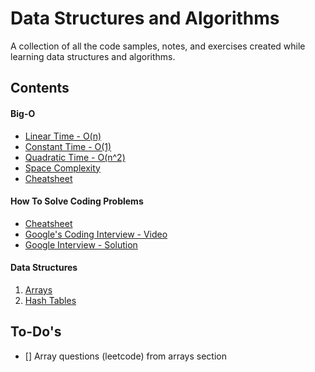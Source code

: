 # Data Structures and Algorithms

A collection of all the code samples, notes, and exercises created while learning data structures and algorithms.

## Contents

#### Big-O

- [Linear Time - O(n)](<./Big-O//O(n).js>)
- [Constant Time - O(1)](<./Big-O/O(1).js>)
- [Quadratic Time - O(n^2)](<./Big-O/O(n%5E2).js>)
- [Space Complexity](./Big-O/space-complexity.js)
- [Cheatsheet](./Big-O/Cheatsheet.pdf)

#### How To Solve Coding Problems

- [Cheatsheet](./How-To-Solve-Problems/cheatsheet.pdf)
- [Google's Coding Interview - Video](https://www.youtube.com/watch?v=XKu_SEDAykw&ab_channel=LifeatGoogle)
- [Google Interview - Solution](./How-To-Solve-Problems/google-interview-question.js)

#### Data Structures

1. [Arrays](./Data%20Structures/Arrays/readme.md)
2. [Hash Tables](./Data%20Structures/Hash%20Tables/readme.md)

## To-Do's

- [] Array questions (leetcode) from arrays section
